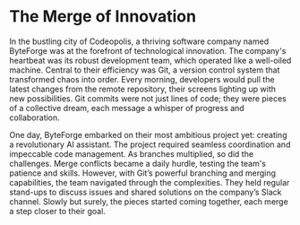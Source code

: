 # The Merge of Innovation

In the bustling city of Codeopolis, a thriving software company named ByteForge was at the forefront of technological innovation. The company's heartbeat was its robust development team, which operated like a well-oiled machine. Central to their efficiency was Git, a version control system that transformed chaos into order. Every morning, developers would pull the latest changes from the remote repository, their screens lighting up with new possibilities. Git commits were not just lines of code; they were pieces of a collective dream, each message a whisper of progress and collaboration.

One day, ByteForge embarked on their most ambitious project yet: creating a revolutionary AI assistant. The project required seamless coordination and impeccable code management. As branches multiplied, so did the challenges. Merge conflicts became a daily hurdle, testing the team's patience and skills. However, with Git’s powerful branching and merging capabilities, the team navigated through the complexities. They held regular stand-ups to discuss issues and shared solutions on the company’s Slack channel. Slowly but surely, the pieces started coming together, each merge a step closer to their goal.